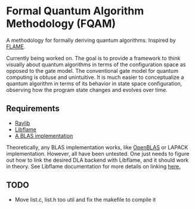 # Formal Quantum Algorithm Methodology (FQAM)

A methodology for formally deriving quantum algorithms. Inspired by [FLAME](https://shpc.oden.utexas.edu/index.html). 

Currently being worked on. The goal is to provide a framework to think visually about quantum algorithms in terms of the configuration space as opposed to the gate model. The conventional gate model for quantum computing is obtuse and unintuitive. It is much easier to conceptualize a quantum algorithm in terms of its behavior in state space configuration, observing how the program state changes and evolves over time.

## Requirements

- [Raylib](https://github.com/raysan5/raylib/releases)
- [Libflame](https://github.com/flame/libflame)
- [A BLAS implementation](https://github.com/flame/blis)

Theoretically, any BLAS implementation works, like [OpenBLAS](https://github.com/OpenMathLib/OpenBLAS) or LAPACK implementation. However, all have been untested. One just needs to figure out how to link the desired DLA backend with Libflame, and it should work in theory. See Libflame documentation for more details on linking [here.](https://github.com/flame/libflame/blob/master/docs/libflame/libflame.pdf)

## TODO

- Move list.c, list.h too util and fix the makefile to compile it